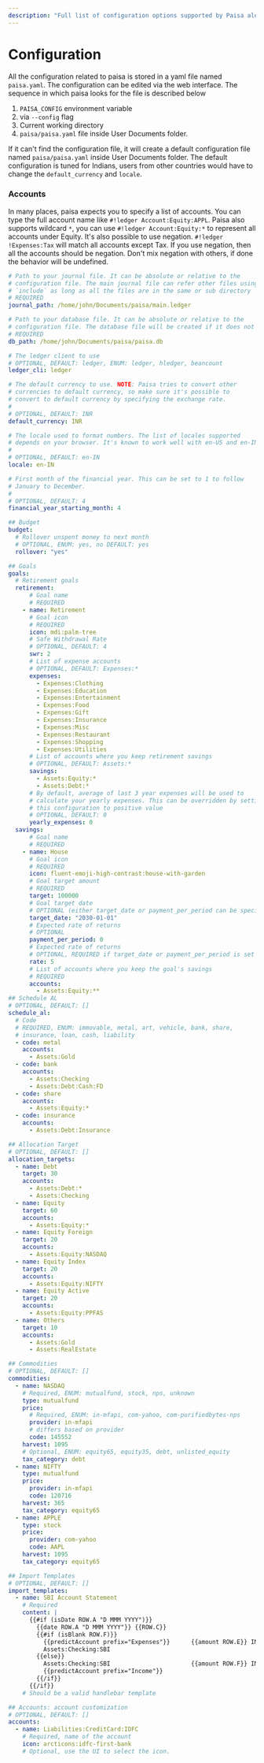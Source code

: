 ```yaml
---
description: "Full list of configuration options supported by Paisa along with their description"
---
```


# Configuration

All the configuration related to paisa is stored in a yaml file named
`paisa.yaml`. The configuration can be edited via the web
interface. The sequence in which paisa looks for the file is described
below

1. `PAISA_CONFIG` environment variable
1. via `--config` flag
1. Current working directory
1. `paisa/paisa.yaml` file inside User Documents folder.

If it can't find the configuration file, it will create a default
configuration file named `paisa/paisa.yaml` inside User Documents folder. The
default configuration is tuned for Indians, users from other countries
would have to change the `default_currency` and `locale`.

### Accounts

In many places, paisa expects you to specify a list of accounts. You
can type the full account name like `#!ledger
Account:Equity:APPL`. Paisa also supports wildcard `*`, you can use
`#!ledger Account:Equity:*` to represent all accounts under
Equity. It's also possible to use negation. `#!ledger !Expenses:Tax`
will match all accounts except Tax. If you use negation, then all the
accounts should be negation. Don't mix negation with others, if done
the behavior will be undefined.

```yaml
# Path to your journal file. It can be absolute or relative to the
# configuration file. The main journal file can refer other files using
# `include` as long as all the files are in the same or sub directory
# REQUIRED
journal_path: /home/john/Documents/paisa/main.ledger

# Path to your database file. It can be absolute or relative to the
# configuration file. The database file will be created if it does not exist.
# REQUIRED
db_path: /home/john/Documents/paisa/paisa.db

# The ledger client to use
# OPTIONAL, DEFAULT: ledger, ENUM: ledger, hledger, beancount
ledger_cli: ledger

# The default currency to use. NOTE: Paisa tries to convert other
# currencies to default currency, so make sure it's possible to
# convert to default currency by specifying the exchange rate.
#
# OPTIONAL, DEFAULT: INR
default_currency: INR

# The locale used to format numbers. The list of locales supported
# depends on your browser. It's known to work well with en-US and en-IN.
#
# OPTIONAL, DEFAULT: en-IN
locale: en-IN

# First month of the financial year. This can be set to 1 to follow
# January to December.
#
# OPTIONAL, DEFAULT: 4
financial_year_starting_month: 4

## Budget
budget:
  # Rollover unspent money to next month
  # OPTIONAL, ENUM: yes, no DEFAULT: yes
  rollover: "yes"

## Goals
goals:
  # Retirement goals
  retirement:
      # Goal name
      # REQUIRED
    - name: Retirement
      # Goal icon
      # REQUIRED
      icon: mdi:palm-tree
      # Safe Withdrawal Rate
      # OPTIONAL, DEFAULT: 4
      swr: 2
      # List of expense accounts
      # OPTIONAL, DEFAULT: Expenses:*
      expenses:
        - Expenses:Clothing
        - Expenses:Education
        - Expenses:Entertainment
        - Expenses:Food
        - Expenses:Gift
        - Expenses:Insurance
        - Expenses:Misc
        - Expenses:Restaurant
        - Expenses:Shopping
        - Expenses:Utilities
      # List of accounts where you keep retirement savings
      # OPTIONAL, DEFAULT: Assets:*
      savings:
        - Assets:Equity:*
        - Assets:Debt:*
      # By default, average of last 3 year expenses will be used to
      # calculate your yearly expenses. This can be overridden by setting
      # this configuration to positive value
      # OPTIONAL, DEFAULT: 0
      yearly_expenses: 0
  savings:
      # Goal name
      # REQUIRED
    - name: House
      # Goal icon
      # REQUIRED
      icon: fluent-emoji-high-contrast:house-with-garden
      # Goal target amount
      # REQUIRED
      target: 100000
      # Goal target date
      # OPTIONAL (either target_date or payment_per_period can be specified)
      target_date: "2030-01-01"
      # Expected rate of returns
      # OPTIONAL
      payment_per_period: 0
      # Expected rate of returns
      # OPTIONAL, REQUIRED if target_date or payment_per_period is set
      rate: 5
      # List of accounts where you keep the goal's savings
      # REQUIRED
      accounts:
        - Assets:Equity:**
## Schedule AL
# OPTIONAL, DEFAULT: []
schedule_al:
  # Code
  # REQUIRED, ENUM: immovable, metal, art, vehicle, bank, share,
  # insurance, loan, cash, liability
  - code: metal
    accounts:
      - Assets:Gold
  - code: bank
    accounts:
      - Assets:Checking
      - Assets:Debt:Cash:FD
  - code: share
    accounts:
      - Assets:Equity:*
  - code: insurance
    accounts:
      - Assets:Debt:Insurance

## Allocation Target
# OPTIONAL, DEFAULT: []
allocation_targets:
  - name: Debt
    target: 30
    accounts:
      - Assets:Debt:*
      - Assets:Checking
  - name: Equity
    target: 60
    accounts:
      - Assets:Equity:*
  - name: Equity Foreign
    target: 20
    accounts:
      - Assets:Equity:NASDAQ
  - name: Equity Index
    target: 20
    accounts:
      - Assets:Equity:NIFTY
  - name: Equity Active
    target: 20
    accounts:
      - Assets:Equity:PPFAS
  - name: Others
    target: 10
    accounts:
      - Assets:Gold
      - Assets:RealEstate

## Commodities
# OPTIONAL, DEFAULT: []
commodities:
  - name: NASDAQ
    # Required, ENUM: mutualfund, stock, nps, unknown
    type: mutualfund
    price:
      # Required, ENUM: in-mfapi, com-yahoo, com-purifiedbytes-nps
      provider: in-mfapi
      # differs based on provider
      code: 145552
    harvest: 1095
    # Optional, ENUM: equity65, equity35, debt, unlisted_equity
    tax_category: debt
  - name: NIFTY
    type: mutualfund
    price:
      provider: in-mfapi
      code: 120716
    harvest: 365
    tax_category: equity65
  - name: APPLE
    type: stock
    price:
      provider: com-yahoo
      code: AAPL
    harvest: 1095
    tax_category: equity65

## Import Templates
# OPTIONAL, DEFAULT: []
import_templates:
  - name: SBI Account Statement
    # Required
    content: |
      {{#if (isDate ROW.A "D MMM YYYY")}}
        {{date ROW.A "D MMM YYYY"}} {{ROW.C}}
        {{#if (isBlank ROW.F)}}
          {{predictAccount prefix="Expenses"}}      {{amount ROW.E}} INR
          Assets:Checking:SBI
        {{else}}
          Assets:Checking:SBI                       {{amount ROW.F}} INR
          {{predictAccount prefix="Income"}}
        {{/if}}
      {{/if}}
    # Should be a valid handlebar template

## Accounts: account customization
# OPTIONAL, DEFAULT: []
accounts:
  - name: Liabilities:CreditCard:IDFC
    # Required, name of the account
    icon: arcticons:idfc-first-bank
    # Optional, use the UI to select the icon.
```
